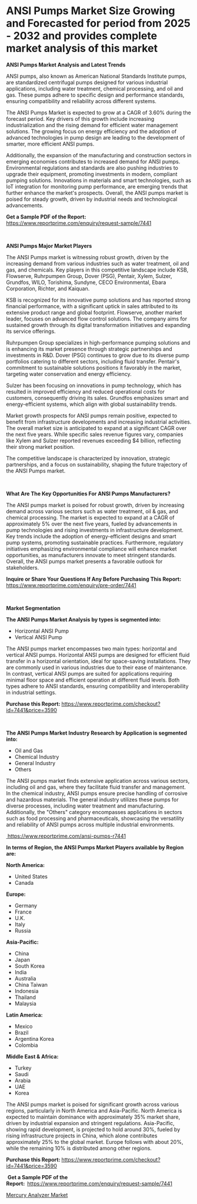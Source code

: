<p><h1>ANSI Pumps Market Size Growing and Forecasted for period from 2025 - 2032 and provides complete market analysis of this market</h1></p><p><strong>ANSI Pumps Market Analysis and Latest Trends</strong></p>
<p><p>ANSI pumps, also known as American National Standards Institute pumps, are standardized centrifugal pumps designed for various industrial applications, including water treatment, chemical processing, and oil and gas. These pumps adhere to specific design and performance standards, ensuring compatibility and reliability across different systems.</p><p>The ANSI Pumps Market is expected to grow at a CAGR of 3.60% during the forecast period. Key drivers of this growth include increasing industrialization and the rising demand for efficient water management solutions. The growing focus on energy efficiency and the adoption of advanced technologies in pump design are leading to the development of smarter, more efficient ANSI pumps.</p><p>Additionally, the expansion of the manufacturing and construction sectors in emerging economies contributes to increased demand for ANSI pumps. Environmental regulations and standards are also pushing industries to upgrade their equipment, promoting investments in modern, compliant pumping solutions. Innovations in materials and smart technologies, such as IoT integration for monitoring pump performance, are emerging trends that further enhance the market's prospects. Overall, the ANSI pumps market is poised for steady growth, driven by industrial needs and technological advancements.</p></p>
<p><strong>Get a Sample PDF of the Report:&nbsp;</strong> <a href="https://www.reportprime.com/enquiry/request-sample/7441?utm_campaign=2201&utm_medium=2&utm_source=Github&utm_content=ia&utm_term=19032025&utm_id=ansi-pumps">https://www.reportprime.com/enquiry/request-sample/7441</a></p>
<p>&nbsp;</p>
<p><strong>ANSI Pumps Major Market Players</strong></p>
<p><p>The ANSI Pumps market is witnessing robust growth, driven by the increasing demand from various industries such as water treatment, oil and gas, and chemicals. Key players in this competitive landscape include KSB, Flowserve, Ruhrpumpen Group, Dover (PSG), Pentair, Xylem, Sulzer, Grundfos, WILO, Torishima, Sundyne, CECO Environmental, Ebara Corporation, Richter, and Kaiquan.</p><p>KSB is recognized for its innovative pump solutions and has reported strong financial performance, with a significant uptick in sales attributed to its extensive product range and global footprint. Flowserve, another market leader, focuses on advanced flow control solutions. The company aims for sustained growth through its digital transformation initiatives and expanding its service offerings.</p><p>Ruhrpumpen Group specializes in high-performance pumping solutions and is enhancing its market presence through strategic partnerships and investments in R&D. Dover (PSG) continues to grow due to its diverse pump portfolios catering to different sectors, including fluid transfer. Pentair's commitment to sustainable solutions positions it favorably in the market, targeting water conservation and energy efficiency.</p><p>Sulzer has been focusing on innovations in pump technology, which has resulted in improved efficiency and reduced operational costs for customers, consequently driving its sales. Grundfos emphasizes smart and energy-efficient systems, which align with global sustainability trends.</p><p>Market growth prospects for ANSI pumps remain positive, expected to benefit from infrastructure developments and increasing industrial activities. The overall market size is anticipated to expand at a significant CAGR over the next five years. While specific sales revenue figures vary, companies like Xylem and Sulzer reported revenues exceeding $4 billion, reflecting their strong market position.</p><p>The competitive landscape is characterized by innovation, strategic partnerships, and a focus on sustainability, shaping the future trajectory of the ANSI Pumps market.</p></p>
<p>&nbsp;</p>
<p><strong>What Are The Key Opportunities For ANSI Pumps Manufacturers?</strong></p>
<p><p>The ANSI pumps market is poised for robust growth, driven by increasing demand across various sectors such as water treatment, oil & gas, and chemical processing. The market is expected to expand at a CAGR of approximately 5% over the next five years, fueled by advancements in pump technologies and rising investments in infrastructure development. Key trends include the adoption of energy-efficient designs and smart pump systems, promoting sustainable practices. Furthermore, regulatory initiatives emphasizing environmental compliance will enhance market opportunities, as manufacturers innovate to meet stringent standards. Overall, the ANSI pumps market presents a favorable outlook for stakeholders.</p></p>
<p><strong>Inquire or Share Your Questions If Any Before Purchasing This Report:</strong> <a href="https://www.reportprime.com/enquiry/pre-order/7441?utm_campaign=2201&utm_medium=2&utm_source=Github&utm_content=ia&utm_term=19032025&utm_id=ansi-pumps">https://www.reportprime.com/enquiry/pre-order/7441</a></p>
<p>&nbsp;</p>
<p><strong>Market Segmentation</strong></p>
<p><strong>The ANSI Pumps Market Analysis by types is segmented into:</strong></p>
<p><ul><li>Horizontal ANSI Pump</li><li>Vertical ANSI Pump</li></ul></p>
<p><p>The ANSI pumps market encompasses two main types: horizontal and vertical ANSI pumps. Horizontal ANSI pumps are designed for efficient fluid transfer in a horizontal orientation, ideal for space-saving installations. They are commonly used in various industries due to their ease of maintenance. In contrast, vertical ANSI pumps are suited for applications requiring minimal floor space and efficient operation at different fluid levels. Both types adhere to ANSI standards, ensuring compatibility and interoperability in industrial settings.</p></p>
<p><strong>Purchase this Report:&nbsp;</strong><a href="https://www.reportprime.com/checkout?id=7441&price=3590&utm_campaign=2201&utm_medium=2&utm_source=Github&utm_content=ia&utm_term=19032025&utm_id=ansi-pumps">https://www.reportprime.com/checkout?id=7441&price=3590</a></p>
<p>&nbsp;</p>
<p><strong>The ANSI Pumps Market Industry Research by Application is segmented into:</strong></p>
<p><ul><li>Oil and Gas</li><li>Chemical Industry</li><li>General Industry</li><li>Others</li></ul></p>
<p><p>The ANSI pumps market finds extensive application across various sectors, including oil and gas, where they facilitate fluid transfer and management. In the chemical industry, ANSI pumps ensure precise handling of corrosive and hazardous materials. The general industry utilizes these pumps for diverse processes, including water treatment and manufacturing. Additionally, the "Others" category encompasses applications in sectors such as food processing and pharmaceuticals, showcasing the versatility and reliability of ANSI pumps across multiple industrial environments.</p></p>
<p><a href="https://www.reportprime.com/ansi-pumps-r7441?utm_campaign=2201&utm_medium=2&utm_source=Github&utm_content=ia&utm_term=19032025&utm_id=ansi-pumps">&nbsp;https://www.reportprime.com/ansi-pumps-r7441</a></p>
<p><strong>In terms of Region, the ANSI Pumps Market Players available by Region are:</strong></p>
<p>
    <p> <strong> North America: </strong>
        <ul>
            <li>United States</li>
            <li>Canada</li>
        </ul>
        </p> 
    <p> <strong> Europe: </strong>
        <ul>
            <li>Germany</li>
            <li>France</li>
            <li>U.K.</li>
            <li>Italy</li>
            <li>Russia</li>
        </ul>
        </p> 
    <p> <strong> Asia-Pacific: </strong>
        <ul>
            <li>China</li>
            <li>Japan</li>
            <li>South Korea</li>
            <li>India</li>
            <li>Australia</li>
            <li>China Taiwan</li>
            <li>Indonesia</li>
            <li>Thailand</li>
            <li>Malaysia</li>
        </ul>
        </p> 
    <p> <strong> Latin America: </strong>
        <ul>
            <li>Mexico</li>
            <li>Brazil</li>
            <li>Argentina Korea</li>
            <li>Colombia</li>
        </ul>
        </p> 
    <p> <strong> Middle East & Africa: </strong>
        <ul>
            <li>Turkey</li>
            <li>Saudi</li>
            <li>Arabia</li>
            <li>UAE</li>
            <li>Korea</li>
        </ul>
    </p>
    </p>
<p><p>The ANSI pumps market is poised for significant growth across various regions, particularly in North America and Asia-Pacific. North America is expected to maintain dominance with approximately 35% market share, driven by industrial expansion and stringent regulations. Asia-Pacific, showing rapid development, is projected to hold around 30%, fueled by rising infrastructure projects in China, which alone contributes approximately 25% to the global market. Europe follows with about 20%, while the remaining 10% is distributed among other regions.</p></p>
<p><strong>Purchase this Report: </strong><a href="https://www.reportprime.com/checkout?id=7441&price=3590&utm_campaign=2201&utm_medium=2&utm_source=Github&utm_content=ia&utm_term=19032025&utm_id=ansi-pumps">https://www.reportprime.com/checkout?id=7441&price=3590</a></p>
<p>&nbsp;<strong>Get a Sample PDF of the Report:&nbsp;&nbsp;</strong><a href="https://www.reportprime.com/enquiry/request-sample/7441?utm_campaign=2201&utm_medium=2&utm_source=Github&utm_content=ia&utm_term=19032025&utm_id=ansi-pumps">https://www.reportprime.com/enquiry/request-sample/7441</a></p>
<p><strong></strong></p>
<p><p><a href="https://github.com/budenhanelfc/Market-Research-Report-List-1/blob/main/mercury-analyzer-market.md?utm_campaign=2201&utm_medium=2&utm_source=Github&utm_content=ia&utm_term=19032025&utm_id=ansi-pumps">Mercury Analyzer Market</a></p></p>